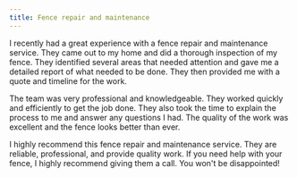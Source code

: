 ```yaml
---
title: Fence repair and maintenance
---
```


I recently had a great experience with a fence repair and maintenance service. They came out to my home and did a thorough inspection of my fence. They identified several areas that needed attention and gave me a detailed report of what needed to be done. They then provided me with a quote and timeline for the work. 

The team was very professional and knowledgeable. They worked quickly and efficiently to get the job done. They also took the time to explain the process to me and answer any questions I had. The quality of the work was excellent and the fence looks better than ever. 

I highly recommend this fence repair and maintenance service. They are reliable, professional, and provide quality work. If you need help with your fence, I highly recommend giving them a call. You won't be disappointed!